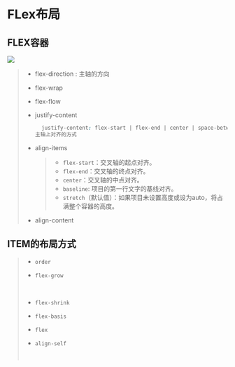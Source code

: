 # FLex布局
## FLEX容器

![](http://www.ruanyifeng.com/blogimg/asset/2015/bg2015071004.png)

> - flex-direction : 主轴的方向
>
> - flex-wrap
>
> - flex-flow
>
> - justify-content
>
>   ```css
>     justify-content: flex-start | flex-end | center | space-between | space-around;
>   主轴上对齐的方式
>
>   ```
>
> - align-items
>
>   > - `flex-start`：交叉轴的起点对齐。
>   > - `flex-end`：交叉轴的终点对齐。
>   > - `center`：交叉轴的中点对齐。
>   > - `baseline`: 项目的第一行文字的基线对齐。
>   > - `stretch`（默认值）：如果项目未设置高度或设为auto，将占满整个容器的高度。
>
> - align-content





## ITEM的布局方式

> - `order`
>
> - `flex-grow`
>
>   ​
>
> - `flex-shrink`
>
> - `flex-basis`
>
> - `flex`
>
> - `align-self`
>
>   ​

